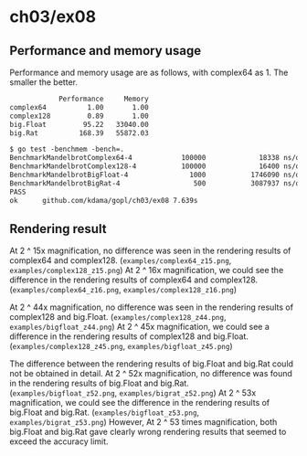 # ch03/ex08

## Performance and memory usage

Performance and memory usage are as follows, with complex64 as 1.
The smaller the better.

```txt
            Performance     Memory
complex64          1.00       1.00
complex128         0.89       1.00
big.Float         95.22   33040.00
big.Rat          168.39   55872.03
```

```txt
$ go test -benchmem -bench=.
BenchmarkMandelbrotComplex64-4            100000             18338 ns/op              30 B/op         25 allocs/op
BenchmarkMandelbrotComplex128-4           100000             16400 ns/op              30 B/op         25 allocs/op
BenchmarkMandelbrotBigFloat-4               1000           1746090 ns/op          991200 B/op      11827 allocs/op
BenchmarkMandelbrotBigRat-4                  500           3087937 ns/op         1676161 B/op      36621 allocs/op
PASS
ok      github.com/kdama/gopl/ch03/ex08 7.639s
```

## Rendering result

At 2 ^ 15x magnification, no difference was seen in the rendering results of complex64 and complex128. (`examples/complex64_z15.png`, `examples/complex128_z15.png`)
At 2 ^ 16x magnification, we could see the difference in the rendering results of complex64 and complex128. (`examples/complex64_z16.png`, `examples/complex128_z16.png`)

At 2 ^ 44x magnification, no difference was seen in the rendering results of complex128 and big.Float. (`examples/complex128_z44.png`, `examples/bigfloat_z44.png`)
At 2 ^ 45x magnification, we could see a difference in the rendering results of complex128 and big.Float. (`examples/complex128_z45.png`, `examples/bigfloat_z45.png`)

The difference between the rendering results of big.Float and big.Rat could not be obtained in detail.
At 2 ^ 52x magnification, no difference was found in the rendering results of big.Float and big.Rat. (`examples/bigfloat_z52.png`, `examples/bigrat_z52.png`)
At 2 ^ 53x magnification, we could see the difference in the rendering results of big.Float and big.Rat. (`examples/bigfloat_z53.png`, `examples/bigrat_z53.png`)
However,
At 2 ^ 53 times magnification, both big.Float and big.Rat gave clearly wrong rendering results that seemed to exceed the accuracy limit.
